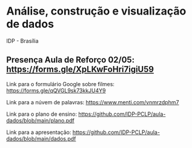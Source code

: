 # Análise, construção e visualização de dados

IDP - Brasília
## Presença Aula de Reforço 02/05: https://forms.gle/XpLKwFoHri7igiU59

Link para o formulário Google sobre filmes: https://forms.gle/qQVGL9sk73kkJU4Y9

Link para a núvem de palavras: https://www.menti.com/vnmrzdphm7

Link para o plano de ensino: https://github.com/IDP-PCLP/aula-dados/blob/main/plano.pdf

Link para a apresentação: https://github.com/IDP-PCLP/aula-dados/blob/main/dados.pdf
